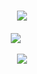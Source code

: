 <!-- Welcome to my GitHub space! -->
<h1 align="center">
    <img src="https://readme-typing-svg.herokuapp.com/?font=Righteous&size=35&center=true&vCenter=true&width=500&height=70&duration=4000&lines=👋+Hello,+Everyone!;I'm+MD+RAJIBUL+ISLAM;" />
</h1>


<div align="center" style="margin-top: 20px;">

![](https://github-readme-streak-stats.herokuapp.com/?user=rajibulcr&theme=dark&hide_border=false)&nbsp;&nbsp;&nbsp;&nbsp;&nbsp;


</div>

<div align="center">
    <img src="https://skillicons.dev/icons?i=java,androidstudio,firebase,c,cpp,python,html,css,javascript,arduino,linux,git,figma" />
</div>
